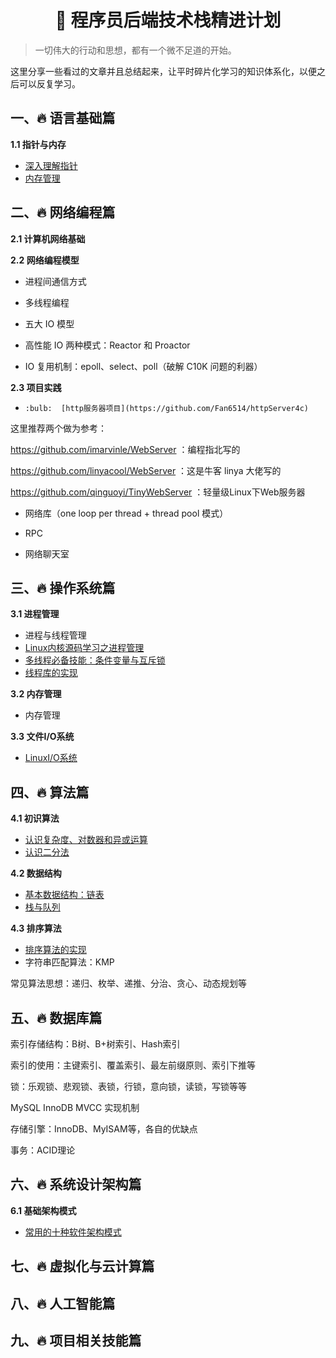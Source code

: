  <h1 align="center">&#x1F4DC 程序员后端技术栈精进计划 </h1>

>    一切伟大的行动和思想，都有一个微不足道的开始。 

这里分享一些看过的文章并且总结起来，让平时碎片化学习的知识体系化，以便之后可以反复学习。  

## 一、:fire: 语言基础篇

**1.1 指针与内存**

-   [深入理解指针](note/c_cpp/pointer.md)
-   [内存管理](note/c_cpp/memory.md)

## 二、:fire:  网络编程篇

**2.1 计算机网络基础**

**2.2 网络编程模型**

-   进程间通信方式

-   多线程编程

-   五大 IO 模型

-   高性能 IO 两种模式：Reactor 和 Proactor

-   IO 复用机制：epoll、select、poll（破解 C10K 问题的利器）

**2.3 项目实践**

-     :bulb:  [http服务器项目](https://github.com/Fan6514/httpServer4c)

这里推荐两个做为参考：

https://github.com/imarvinle/WebServer ：编程指北写的

https://github.com/linyacool/WebServer ：这是牛客 linya 大佬写的

https://github.com/qinguoyi/TinyWebServer ：轻量级Linux下Web服务器

-   网络库（one loop per thread + thread pool 模式）

-   RPC

-   网络聊天室

## 三、:fire: 操作系统篇

**3.1 进程管理**

-   进程与线程管理
-   [Linux内核源码学习之进程管理](note/linux/Linux内核源码学习.md)
-   [多线程必备技能：条件变量与互斥锁](note/os/cond.md)
-   [线程库的实现](note/os/threadpool.md)

**3.2 内存管理**

-   内存管理

**3.3 文件I/O系统**

-   [LinuxI/O系统](note/linux/io.md)

## 四、:fire: 算法篇

**4.1 初识算法**

-   [认识复杂度、对数器和异或运算](note/data_structure/base.md)
-   [认识二分法](note/data_structure/binary.md)

**4.2 数据结构**

-   [基本数据结构：链表](note/data_structure/list.md)
-   [栈与队列](note/data_structure/stack_queue.md)

**4.3 排序算法**

-   [排序算法的实现](note/data_structure/sort.md)
-   字符串匹配算法：KMP

常见算法思想：递归、枚举、递推、分治、贪心、动态规划等

## 五、:fire: 数据库篇

索引存储结构：B树、B+树索引、Hash索引

索引的使用：主键索引、覆盖索引、最左前缀原则、索引下推等

锁：乐观锁、悲观锁、表锁，行锁，意向锁，读锁，写锁等等

MySQL InnoDB MVCC 实现机制

存储引擎：InnoDB、MyISAM等，各自的优缺点

事务：ACID理论

## 六、:fire: 系统设计架构篇

**6.1 基础架构模式**

-   [常用的十种软件架构模式](note/system_design/sys_design_structure.md)

## 七、:fire: 虚拟化与云计算篇

## 八、:fire: 人工智能篇

## 九、:fire: 项目相关技能篇

